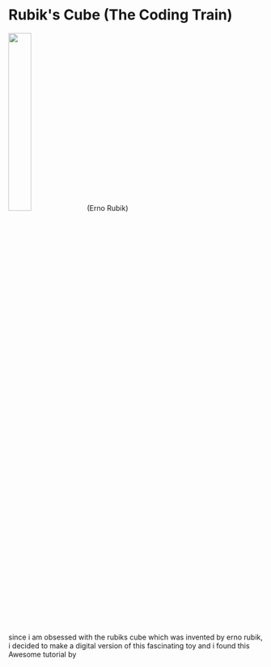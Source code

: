 # Rubik's Cube (The Coding Train)

<img src="https://user-images.githubusercontent.com/57595625/128402794-ac156d5c-bb3b-488e-9d95-f84ff47ee5f2.png" width="30%">
(Erno Rubik)

since i am obsessed with the rubiks cube which was invented by erno rubik, i decided to make a digital version of this fascinating toy and i found this Awesome tutorial by 
